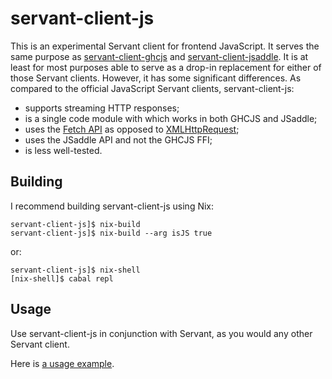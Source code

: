 # servant-client-js

This is an experimental Servant client for frontend JavaScript. It serves the same purpose as [servant-client-ghcjs](https://github.com/haskell-servant/servant/tree/master/servant-client-ghcjs) and [servant-client-jsaddle](https://github.com/haskell-servant/servant/tree/master/servant-client-jsaddle). It is at least for most purposes able to serve as a drop-in replacement for either of those Servant clients. However, it has some significant differences. As compared to the official JavaScript Servant clients, servant-client-js:

* supports streaming HTTP responses;
* is a single code module with which works in both GHCJS and JSaddle;
* uses the [Fetch API](https://developer.mozilla.org/en-US/docs/Web/API/Fetch_API/) as opposed to [XMLHttpRequest](https://developer.mozilla.org/en-US/docs/Web/API/Fetch_API/);
* uses the JSaddle API and not the GHCJS FFI;
* is less well-tested.

## Building

I recommend building servant-client-js using Nix:

```
servant-client-js]$ nix-build
servant-client-js]$ nix-build --arg isJS true
```

or:

```
servant-client-js]$ nix-shell
[nix-shell]$ cabal repl

```

## Usage

Use servant-client-js in conjunction with Servant, as you would any other Servant client.

Here is [a usage example](https://github.com/morganthomas/streaming-table-test).
